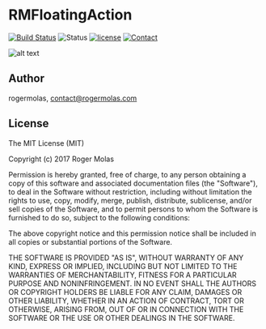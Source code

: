 # RMFloatingAction

[![Build Status](https://travis-ci.org/rogermolas/RMFloatingAction.svg?branch=master)](https://travis-ci.org/rogermolas/RMFloatingAction)
![Status](https://img.shields.io/badge/status-active-brightgreen.svg?style=flat) [![license](https://img.shields.io/github/license/mashape/apistatus.svg?maxAge=2592000)](https://github.com/rogermolas/RMSpriteButton/blob/master/LICENSE)
[![Contact](https://img.shields.io/badge/contact-@roger_molas-yellowgreen.svg?style=flat)](https://twitter.com/roger_molas)


![alt text](https://github.com/rogermolas/RMFloatingAction/blob/master/Demo.gif)

## Author

rogermolas, contact@rogermolas.com

## License

The MIT License (MIT)

Copyright (c) 2017 Roger Molas

Permission is hereby granted, free of charge, to any person obtaining a copy
of this software and associated documentation files (the "Software"), to deal
in the Software without restriction, including without limitation the rights
to use, copy, modify, merge, publish, distribute, sublicense, and/or sell
copies of the Software, and to permit persons to whom the Software is
furnished to do so, subject to the following conditions:

The above copyright notice and this permission notice shall be included in all
copies or substantial portions of the Software.

THE SOFTWARE IS PROVIDED "AS IS", WITHOUT WARRANTY OF ANY KIND, EXPRESS OR
IMPLIED, INCLUDING BUT NOT LIMITED TO THE WARRANTIES OF MERCHANTABILITY,
FITNESS FOR A PARTICULAR PURPOSE AND NONINFRINGEMENT. IN NO EVENT SHALL THE
AUTHORS OR COPYRIGHT HOLDERS BE LIABLE FOR ANY CLAIM, DAMAGES OR OTHER
LIABILITY, WHETHER IN AN ACTION OF CONTRACT, TORT OR OTHERWISE, ARISING FROM,
OUT OF OR IN CONNECTION WITH THE SOFTWARE OR THE USE OR OTHER DEALINGS IN THE
SOFTWARE.
